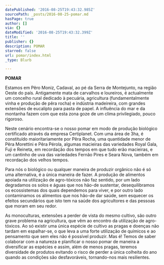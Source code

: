 ```yaml
---
datePublished: '2016-08-25T19:43:32.985Z'
sourcePath: _posts/2016-08-25-pomar.md
hasPage: true
author: []
via: {}
dateModified: '2016-08-25T19:43:32.399Z'
title: ''
publisher: {}
description: POMAR
starred: false
url: pomar/index.html
_type: Blurb

---
```

**POMAR**

Estamos em Pêro Moniz, Cadaval, ao pé da Serra de Montejunto, na região Oeste do país. Antigamente mata de carvalhos e loureiros, é actualmente um concelho rural dedicado à pecuária, agricultura (fundamentalmente vinha e produção de pêra rocha) e indústria madeireira, com grandes extensões de eucalipto para pasta de papel. A influência do mar e da montanha fazem com que esta zona goze de um clima privilegiado, ​pouco rigoroso.

Neste cenário encontra-se o nosso pomar em modo de produção biológico certificado através da empresa Certiplanet. Com uma área de 3ha, é constituído maioritariamente por Pêra Rocha, uma quantidade menor de Pêra Morettini e Pêra Pérola, algumas macieiras das variedades Royal Gala, Fuji e Reineta, em recordação dos tempos em que tudo erão macieiras, e um cantinho de uva das variedades Fernão Pires e Seara Nova, também em recordação dos velhos tempos.

Para nós o biológico ou qualquer maneira de produzir orgânico não é só uma alternativa, é a única maneira de fazer. A produção de alimentos apoiada na utilização de agro-tóxicos não faz sentido, por um lado degradamos os solos e águas que nos hão-de sustentar, desequilibramos os ecossistemas dos quais dependemos para viver, e por outro lado contaminamos os alimentos que nos hão-de dar saúde, sem esquecer os efeitos secundários que isto tem na saúde dos agricultores e das pessoas que moram em seu redor.

As monoculturas, extensões a perder de vista do mesmo cultivo, são outro grave problema na agricultura, que vêm ao encontro da utilização de agro-tóxicos. Ao só existir uma única espécie de cultivo as pragas e doenças não tardam em espalhar-se, o que leva a uma forte utilização de químicos e ao pensamento que sem eles não é possível produzir. Mas é! Temos de saber colaborar com a natureza e planificar o nosso pomar de maneira a diversificar as espécies e assim, além de menos pragas, teremos diversidade de produtos evitando o risco de perder a única colheita do ano quando as condições são desfavoráveis, tornando-nos mais resilientes.